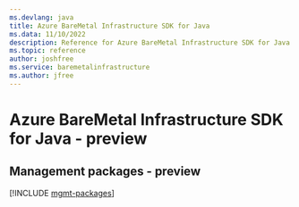 ```yaml
---
ms.devlang: java
title: Azure BareMetal Infrastructure SDK for Java
ms.data: 11/10/2022
description: Reference for Azure BareMetal Infrastructure SDK for Java
ms.topic: reference
author: joshfree
ms.service: baremetalinfrastructure
ms.author: jfree
---
```

# Azure BareMetal Infrastructure SDK for Java - preview

## Management packages - preview
[!INCLUDE [mgmt-packages](baremetal-infrastructure-mgmt-index.md)]